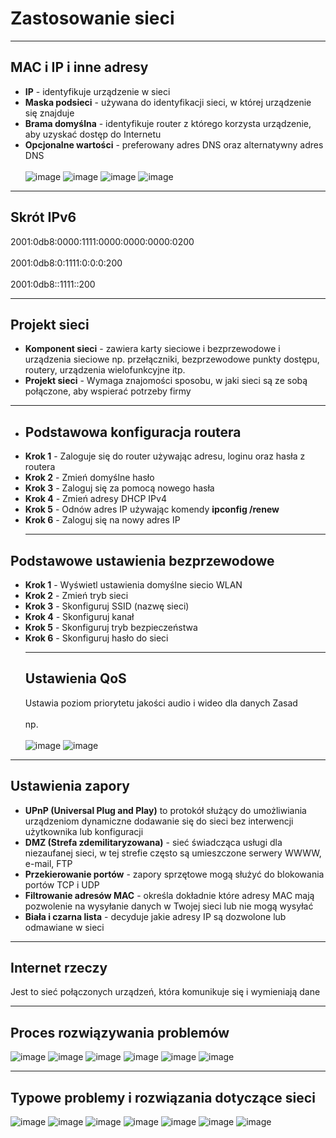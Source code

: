 # Zastosowanie sieci
___
## MAC i IP i inne adresy
- **IP** - identyfikuje urządzenie w sieci
- **Maska podsieci** - używana do identyfikacji sieci, w której urządzenie się znajduje
- **Brama domyślna** - identyfikuje router z którego korzysta urządzenie, aby uzyskać dostęp do Internetu
- **Opcjonalne wartości** - preferowany adres DNS oraz alternatywny adres DNS  <br></br>
![image](https://github.com/user-attachments/assets/349579a0-328e-414f-abe6-0d8bfc80fb81)
![image](https://github.com/user-attachments/assets/348de10a-8c20-4350-be33-500e8c64c175)
![image](https://github.com/user-attachments/assets/07350254-56bf-49aa-b905-78b88647f593)
![image](https://github.com/user-attachments/assets/5f84661f-1862-495d-950a-13f57e4496eb)
___
## Skrót IPv6
2001:0db8:0000:1111:0000:0000:0000:0200 <br></br>
2001:0db8:0:1111:0:0:0:200 <br></br>
2001:0db8::1111::200
___
## Projekt sieci
- **Komponent sieci** - zawiera karty sieciowe i bezprzewodowe i urządzenia sieciowe np. przełączniki, bezprzewodowe punkty dostępu, routery, urządzenia wielofunkcyjne itp.
- **Projekt sieci** - Wymaga znajomości sposobu, w jaki sieci są ze sobą połączone, aby wspierać potrzeby firmy
___
- ## Podstawowa konfiguracja routera
- **Krok 1** - Zaloguje się do router używając adresu, loginu oraz hasła z routera
- **Krok 2** - Zmień domyślne hasło
- **Krok 3** - Zaloguj się za pomocą nowego hasła
- **Krok 4** -  Zmień adresy DHCP IPv4
- **Krok 5** - Odnów adres IP używając komendy **ipconfig /renew**
- **Krok 6** - Zaloguj się na nowy adres IP
  ___
## Podstawowe ustawienia bezprzewodowe
- **Krok 1** - Wyświetl ustawienia domyślne siecio WLAN
- **Krok 2** - Zmień tryb sieci
- **Krok 3** - Skonfiguruj SSID (nazwę sieci)
- **Krok 4** - Skonfiguruj kanał
- **Krok 5** - Skonfiguruj tryb bezpieczeństwa
- **Krok 6** - Skonfiguruj hasło do sieci
  ___
  ## Ustawienia QoS
  Ustawia poziom priorytetu jakości audio i wideo dla danych Zasad <br></br>
  np. <br></br>
  ![image](https://github.com/user-attachments/assets/250b0884-c32d-4055-b5fd-f4d908723934)
  ![image](https://github.com/user-attachments/assets/f55051d6-babe-47cd-b6d0-11005eef46d4)
___
## Ustawienia zapory
- **UPnP (Universal Plug and Play)** to protokół służący do umożliwiania urządzeniom dynamiczne dodawanie się do sieci bez interwencji użytkownika lub konfiguracji
- **DMZ (Strefa zdemilitaryzowana)** - sieć świadcząca usługi dla niezaufanej sieci, w tej strefie często są umieszczone serwery WWWW, e-mail, FTP
- **Przekierowanie portów** - zapory sprzętowe mogą służyć do blokowania portów TCP i UDP
- **Filtrowanie adresów MAC** - określa dokładnie które adresy MAC mają pozwolenie na wysyłanie danych w Twojej sieci lub nie mogą wysyłać
- **Biała i czarna lista** - decyduje jakie adresy IP są dozwolone lub odmawiane w sieci
___
## Internet rzeczy
Jest to sieć połączonych urządzeń, która komunikuje się i wymieniają dane
___
## Proces rozwiązywania problemów
![image](https://github.com/user-attachments/assets/eb50a122-450c-4a7c-bd12-ef361d4ae7a5)
![image](https://github.com/user-attachments/assets/7a783dcc-30be-4c87-b390-b2d66605c922)
![image](https://github.com/user-attachments/assets/e20f5538-7488-46c0-8038-cca9c8dac6fa)
![image](https://github.com/user-attachments/assets/6517b9ae-60fe-4056-a8b5-687a05cfe3ea)
![image](https://github.com/user-attachments/assets/c1aabc6d-336c-4ddd-b28b-a7f30cbc3c71)
![image](https://github.com/user-attachments/assets/cafb52e1-195b-4e72-890c-1bfe00ea1387)
___
## Typowe problemy i rozwiązania dotyczące sieci
![image](https://github.com/user-attachments/assets/3ea9e9f2-22ab-462d-ad83-3842691335e7)
![image](https://github.com/user-attachments/assets/30f8a981-fb2f-43ab-8d17-288ee3ceb5bd)
![image](https://github.com/user-attachments/assets/6890263a-6628-4f4e-a057-64263b34e7e0)
![image](https://github.com/user-attachments/assets/a43b488f-d019-4bcb-ab36-15fa3c299a52)
![image](https://github.com/user-attachments/assets/d40513dc-3a90-40be-b4fa-451bf9b108a4)
![image](https://github.com/user-attachments/assets/24b54617-b595-452f-9b1a-1ec5b6ee0f35)
![image](https://github.com/user-attachments/assets/39a84b37-c3ad-4bf7-9ab6-601c4b254ad0)
